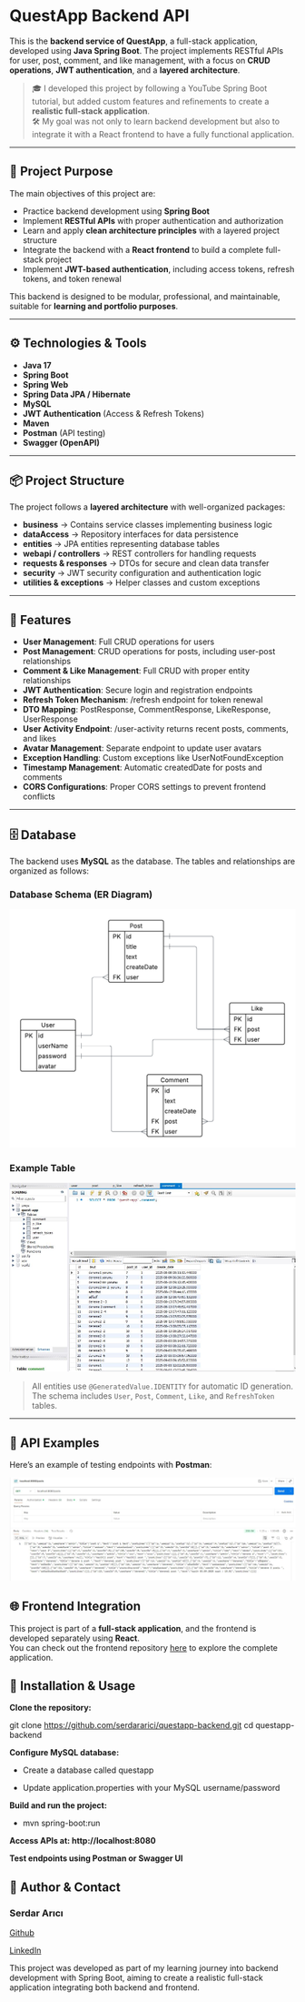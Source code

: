 # QuestApp Backend API

This is the **backend service of QuestApp**, a full-stack application, developed using **Java Spring Boot**. The project implements RESTful APIs for user, post, comment, and like management, with a focus on **CRUD operations**, **JWT authentication**, and a **layered architecture**.

> 🎓 I developed this project by following a YouTube Spring Boot tutorial, but added custom features and refinements to create a **realistic full-stack application**.  
> 🛠️ My goal was not only to learn backend development but also to integrate it with a React frontend to have a fully functional application.

---

## 🎯 Project Purpose

The main objectives of this project are:  

- Practice backend development using **Spring Boot**  
- Implement **RESTful APIs** with proper authentication and authorization  
- Learn and apply **clean architecture principles** with a layered project structure  
- Integrate the backend with a **React frontend** to build a complete full-stack project  
- Implement **JWT-based authentication**, including access tokens, refresh tokens, and token renewal  

This backend is designed to be modular, professional, and maintainable, suitable for **learning and portfolio purposes**.

---

## ⚙️ Technologies & Tools

- **Java 17**  
- **Spring Boot**  
- **Spring Web**  
- **Spring Data JPA / Hibernate**  
- **MySQL**  
- **JWT Authentication** (Access & Refresh Tokens)  
- **Maven**  
- **Postman** (API testing)  
- **Swagger (OpenAPI)**  

---

## 📦 Project Structure

The project follows a **layered architecture** with well-organized packages:

- **business** → Contains service classes implementing business logic  
- **dataAccess** → Repository interfaces for data persistence  
- **entities** → JPA entities representing database tables  
- **webapi / controllers** → REST controllers for handling requests  
- **requests & responses** → DTOs for secure and clean data transfer  
- **security** → JWT security configuration and authentication logic  
- **utilities & exceptions** → Helper classes and custom exceptions  

---

## 📌 Features

- **User Management**: Full CRUD operations for users  
- **Post Management**: CRUD operations for posts, including user-post relationships  
- **Comment & Like Management**: Full CRUD with proper entity relationships  
- **JWT Authentication**: Secure login and registration endpoints  
- **Refresh Token Mechanism**: /refresh endpoint for token renewal  
- **DTO Mapping**: PostResponse, CommentResponse, LikeResponse, UserResponse  
- **User Activity Endpoint**: /user-activity returns recent posts, comments, and likes  
- **Avatar Management**: Separate endpoint to update user avatars  
- **Exception Handling**: Custom exceptions like UserNotFoundException  
- **Timestamp Management**: Automatic createdDate for posts and comments  
- **CORS Configurations**: Proper CORS settings to prevent frontend conflicts  

---

## 🗄️ Database

The backend uses **MySQL** as the database. The tables and relationships are organized as follows:

### Database Schema (ER Diagram)
![Database Schema](https://github.com/serdararici/quest-app/blob/main/images/quest-app-db-chart.png)

### Example Table
![Database Table](https://github.com/serdararici/quest-app/blob/main/images/questapp-example-db-table-view.JPG)

> All entities use `@GeneratedValue.IDENTITY` for automatic ID generation. The schema includes `User`, `Post`, `Comment`, `Like`, and `RefreshToken` tables.

---

## 🔌 API Examples

Here’s an example of testing endpoints with **Postman**:

![Postman Example](https://github.com/serdararici/quest-app/blob/main/images/quest-app-postman-example%C4%B1.JPG)


## 🌐 Frontend Integration

This project is part of a **full-stack application**, and the frontend is developed separately using **React**.  
You can check out the frontend repository [here](https://github.com/serdararici/quest-app-frontend) to explore the complete application.

## 🚀 Installation & Usage

**Clone the repository:**

git clone https://github.com/serdararici/questapp-backend.git
cd questapp-backend


**Configure MySQL database:**

- Create a database called questapp

- Update application.properties with your MySQL username/password

**Build and run the project:**

- mvn spring-boot:run


**Access APIs at: http://localhost:8080**

**Test endpoints using Postman or Swagger UI**

## 🙋 Author & Contact
### Serdar Arıcı

[Github](https://github.com/serdararici) 

[LinkedIn](https://www.linkedin.com/in/serdar-ar%C4%B1c%C4%B1-9827981a3/)

This project was developed as part of my learning journey into backend development with Spring Boot, aiming to create a realistic full-stack application integrating both backend and frontend.
